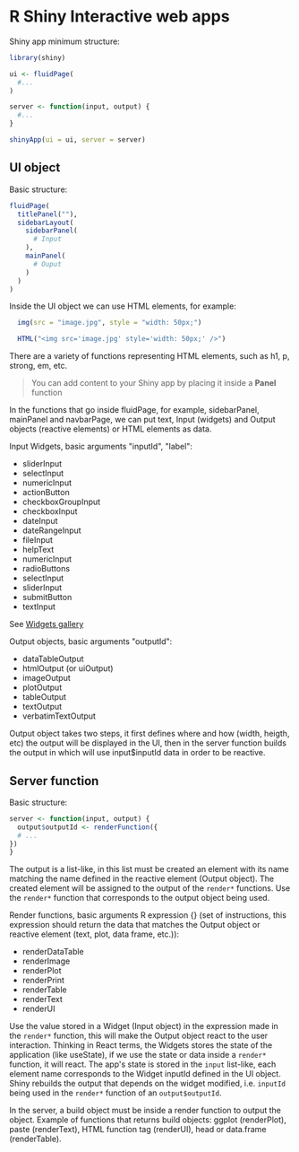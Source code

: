 # R Shiny Interactive web apps

Shiny app minimum structure:

```R
library(shiny)

ui <- fluidPage(
  #...
)

server <- function(input, output) {
  #...
}

shinyApp(ui = ui, server = server)
```

## UI object

Basic structure:

```R
fluidPage(
  titlePanel(""),
  sidebarLayout(
    sidebarPanel(
      # Input
    ),
    mainPanel(
      # Ouput
    )
  )
)
```

Inside the UI object we can use HTML elements, for example:

```R
  img(src = "image.jpg", style = "width: 50px;")
```

```R
  HTML("<img src='image.jpg' style='width: 50px;' />")
```

There are a variety of functions representing HTML elements, such as h1, p, strong, em, etc.

> You can add content to your Shiny app by placing it inside a **Panel** function

In the functions that go inside fluidPage, for example, sidebarPanel, mainPanel and navbarPage, we can
put text, Input (widgets) and Output objects (reactive elements) or HTML elements as data.

Input Widgets, basic arguments "inputId", "label":

- sliderInput
- selectInput
- numericInput
- actionButton
- checkboxGroupInput
- checkboxInput
- dateInput
- dateRangeInput
- fileInput
- helpText
- numericInput
- radioButtons
- selectInput
- sliderInput
- submitButton
- textInput

See [Widgets gallery](https://shiny.rstudio.com/gallery/widget-gallery.html)

Output objects, basic arguments "outputId":

- dataTableOutput
- htmlOutput (or uiOutput)
- imageOutput
- plotOutput
- tableOutput
- textOutput
- verbatimTextOutput

Output object takes two steps, it first defines where and how (width, heigth, etc) the output will be displayed in the UI, then in the server function builds the output in which will use input$inputId data in order to be reactive.

## Server function

Basic structure:

```R
server <- function(input, output) {
  output$outputId <- renderFunction({
  # ...
})
}

```

The output is a list-like, in this list must be created an element with its name matching the name defined in the reactive element (Output object). The created element will be assigned to the output of the `render*` functions. Use the `render*` function that corresponds to the output object being used.

Render functions, basic arguments R expression {} (set of instructions, this expression should return the data that matches the Output object or reactive element (text, plot, data frame, etc.)):

- renderDataTable
- renderImage
- renderPlot
- renderPrint
- renderTable
- renderText
- renderUI

Use the value stored in a Widget (Input object) in the expression made in the `render*` function, this will make the Output object react to the user interaction. Thinking in React terms, the Widgets stores the state of the application (like useState), if we use the state or data inside a `render*` function, it will react. The app's state is stored in the `input` list-like, each element name corresponds to the Widget inputId defined in the UI object. Shiny rebuilds the output that depends on the widget modified, i.e. `inputId` being used in the `render*` function of an `output$outputId`.

In the server, a build object must be inside a render function to output the object. Example of functions that returns build objects: ggplot (renderPlot), paste (renderText), HTML function tag (renderUI), head or data.frame (renderTable).
